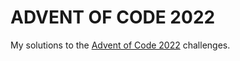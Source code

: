 # ADVENT OF CODE 2022

My solutions to the [Advent of Code 2022](https://adventofcode.com/2022) challenges.
